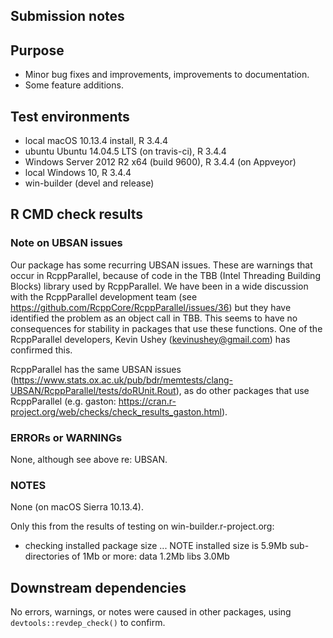 ## Submission notes


## Purpose

- Minor bug fixes and improvements, improvements to documentation.
- Some feature additions.

## Test environments

* local macOS 10.13.4 install, R 3.4.4
* ubuntu Ubuntu 14.04.5 LTS (on travis-ci), R 3.4.4
* Windows Server 2012 R2 x64 (build 9600), R 3.4.4 (on Appveyor)
* local Windows 10, R 3.4.4
* win-builder (devel and release)

## R CMD check results

### Note on UBSAN issues

Our package has some recurring UBSAN issues.  These are warnings that occur in RcppParallel, because of code in the TBB (Intel Threading Building Blocks) library used by RcppParallel.  We have been in a wide discussion with the RcppParallel development team (see https://github.com/RcppCore/RcppParallel/issues/36) but they have identified the problem as an object call in TBB.  This seems to have no consequences for stability in packages that use these functions.  One of the RcppParallel developers, Kevin Ushey (kevinushey@gmail.com) has confirmed this.

RcppParallel has the same UBSAN issues (https://www.stats.ox.ac.uk/pub/bdr/memtests/clang-UBSAN/RcppParallel/tests/doRUnit.Rout), as do other packages that use RcppParallel (e.g. gaston: https://cran.r-project.org/web/checks/check_results_gaston.html).

### ERRORs or WARNINGs

None, although see above re: UBSAN.

### NOTES

None (on macOS Sierra 10.13.4).

Only this from the results of testing on win-builder.r-project.org:

* checking installed package size ... NOTE
  installed size is  5.9Mb
  sub-directories of 1Mb or more:
    data   1.2Mb
    libs   3.0Mb

## Downstream dependencies

No errors, warnings, or notes were caused in other packages, using `devtools::revdep_check()` to confirm.
